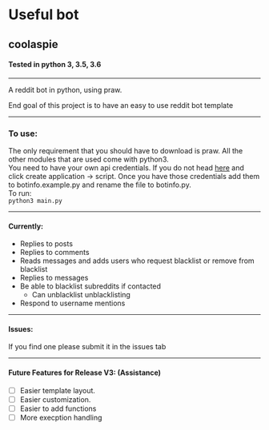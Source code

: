 # Useful bot
## coolaspie

#### Tested in python 3, 3.5, 3.6
---
A reddit bot in python, using praw.

End goal of this project is to have an easy to use reddit bot template

---

### To use:
The only requirement that you should have to download is praw. All the other modules that are used come with python3.  
You need to have your own api credentials. If you do not head [here](https://www.reddit.com/prefs/apps "reddit apps") and click create application -> script.
Once you have those credentials add them to botinfo.example.py and rename the file to botinfo.py.  
To run:  
  `python3 main.py`

---

#### Currently:
* Replies to posts
* Replies to comments
* Reads messages and adds users who request blacklist or remove from blacklist
* Replies to messages
* Be able to blacklist subreddits if contacted
  * Can unblacklist unblacklisting
*  Respond to username mentions

---

#### Issues:

If you find one please submit it in the issues tab

---

#### Future Features for Release V3: (Assistance)
- [ ] Easier template layout.
- [ ] Easier customization.
- [ ] Easier to add functions
- [ ] More execption handling
